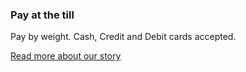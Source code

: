 <site-header />

### Pay at the till

Pay by weight. Cash, Credit and Debit cards accepted.

[Read more about our story](../story)

<we-believe />

<footer-menu />
